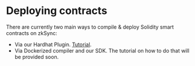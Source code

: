 # Deploying contracts

There are currently two main ways to compile & deploy Solidity smart contracts on zkSync:

- Via our Hardhat Plugin. [Tutorial](../../api/hardhat/getting-started.md).
- Via Dockerized compiler and our SDK. The tutorial on how to do that will be provided soon.
